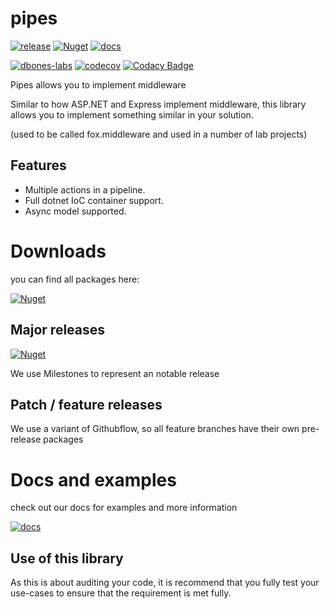 # pipes

[![release](https://img.shields.io/github/v/release/dbones-labs/dbones.pipes?logo=nuget)](https://github.com/dbones-labs/dbones.pipes/releases) [![Nuget](https://img.shields.io/badge/nuget-pipes-blue)](https://github.com/orgs/dbones-labs/packages?repo_name=dbones.pipes)
[![docs](https://img.shields.io/badge/docs-pipes-blue)](https://dbones-labs.github.io/dbones.pipes/)

[![dbones-labs](https://circleci.com/gh/dbones-labs/dbones.pipes.svg?style=shield)](https://app.circleci.com/pipelines/github/dbones-labs/dbones.pipes) 
[![codecov](https://codecov.io/gh/dbones-labs/dbones.pipes/branch/master/graph/badge.svg?token=0AE8TL5PR3)](undefined)
[![Codacy Badge](https://app.codacy.com/project/badge/Grade/fd426474c7b84cd7b8cd2f47d9d8eeb9)](https://www.codacy.com/gh/dbones-labs/dbones.pipes/dashboard?utm_source=github.com&amp;utm_medium=referral&amp;utm_content=dbones-labs/dbones.pipes&amp;utm_campaign=Badge_Grade)


Pipes allows you to implement middleware

Similar to how  ASP.NET and Express implement middleware, this library allows you to implement something similar in your solution.

(used to be called fox.middleware and used in a number of lab projects)

## Features

- Multiple actions in a pipeline.
- Full dotnet IoC container support.
- Async model supported.

# Downloads

you can find all packages here:

[![Nuget](https://img.shields.io/badge/nuget-pipes-blue)](https://github.com/orgs/dbones-labs/packages?repo_name=pipes)


## Major releases

[![Nuget](https://img.shields.io/github/v/release/dbones-labs/dbones.pipes?logo=nuget)](https://github.com/dbones-labs/dbones.pipes/releases)

We use Milestones to represent an notable release


## Patch / feature releases

We use a variant of Githubflow, so all feature branches have their own pre-release packages



# Docs and examples

check out our docs for examples and more information

[![docs](https://img.shields.io/badge/docs-pipes-blue)](https://dbones-labs.github.io/dbones.pipes/)

## Use of this library

As this is about auditing your code, it is recommend that you fully test your use-cases to ensure that the requirement is met fully.

